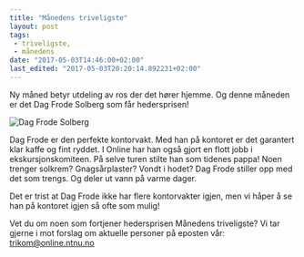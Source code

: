 ```yaml
---
title: "Månedens triveligste"
layout: post
tags: 
 - triveligste,
 - månedens
date: "2017-05-03T14:46:00+02:00"
last_edited: "2017-05-03T20:20:14.892231+02:00"
---
```

Ny måned betyr utdeling av ros der det hører hjemme. Og denne måneden er det Dag Frode Solberg som får hedersprisen!

![Dag Frode Solberg](https://online.ntnu.no/media/images/responsive/66b3e7e4-9bb0-473e-84dc-fb00fb435ba4.jpeg)

Dag Frode er den perfekte kontorvakt. Med han på kontoret er det garantert klar kaffe og fint ryddet. I Online har han også gjort en flott jobb i ekskursjonskomiteen. På selve turen stilte han som tidenes pappa! Noen trenger solkrem? Gnagsårplaster? Vondt i hodet? Dag Frode stiller opp med det som trengs. Og deler ut vann på varme dager.

Det er trist at Dag Frode ikke har flere kontorvakter igjen, men vi håper å se han på kontoret igjen så ofte som mulig!

Vet du om noen som fortjener hedersprisen Månedens triveligste? Vi tar gjerne i mot forslag om aktuelle personer på eposten vår: trikom@online.ntnu.no